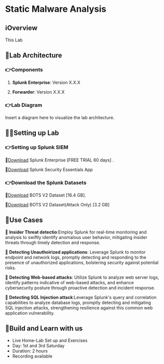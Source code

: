 # Static Malware Analysis

## ℹ️Overview


This Lab 




## 📄Lab Architecture

### 👉Components

1. **Splunk Enterprise**: Version X.X.X

2. **Forwarder**: Version X.X.X

### 👉Lab Diagram

Insert a diagram here to visualize the lab architecture.

## 🧑‍💻Setting up Lab

### 👉Setting up Splunk SIEM

📍[Download](https://www.splunk.com/en_us/download/splunk-enterprise.html ) Splunk Enterprise [FREE TRIAL 60 days] .

📍[Download](https://splunkbase.splunk.com/app/3435) Splunk Security Essentials App

### 👉Download the Splunk Datasets

📍[Download](https://s3.amazonaws.com/botsdataset/botsv2/botsv2_data_set.tgz) BOTS V2 Dataset [16.4 GB]. 

📍[Download](https://s3.amazonaws.com/botsdataset/botsv2/botsv2_data_set_attack_only.tgz) BOTS V2 Dataset(Attack Only) [3.2 GB] 

## 📁Use Cases
📍 **Insider Threat detectio**:Employ Splunk for real-time monitoring and analysis to swiftly identify anomalous user behavior, mitigating insider threats through timely detection and response.

📍 **Detecting Unauthoirized applications**: Leverage Splunk to monitor endpoint and network logs, promptly detecting and responding to the presence of unauthorized applications, bolstering security against potential risks.

📍 **Detecting Web-based attacks**: Utilize Splunk to analyze web server logs, identify patterns indicative of web-based attacks, and enhance cybersecurity posture through proactive detection and incident response.

📍 **Detecting SQL Injection attack**:Leverage Splunk's query and correlation capabilities to analyze database logs, promptly detecting and mitigating SQL injection attacks, strengthening resilience against this common web application vulnerability.


## 🔴Build and Learn with us
- Live Home-Lab Set up and Exercises
- Day: 1st and 3rd Saturday
- Duration: 2 hours
- Recording available
